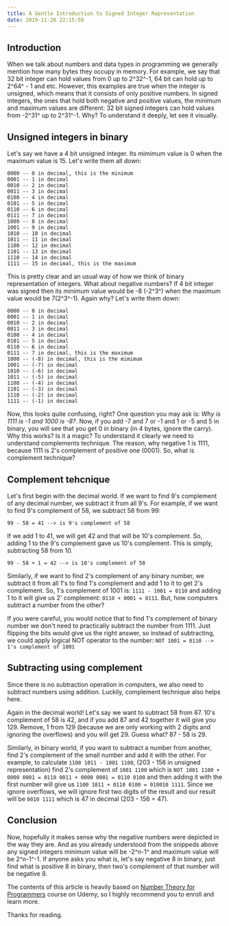 ```yaml
---
title: A Gentle Introduction to Signed Integer Representation
date: 2019-11-26 22:15:59
---
```


## Introduction

When we talk about numbers and data types in programming we generally mention how many bytes they occupy in memory. For example, we say that 32 bit integer can hold values from 0 up to 2^32^-1, 64 bit can hold up to 2^64^ - 1 and etc. However, this examples are true when the integer is unsigned, which means that it consists of only positive numbers. In signed integers, the ones that hold both negative and positive values, the minimum and maximum values are different: 32 bit signed integers can hold values from -2^31^ up to 2^31^-1. Why? To understand it deeply, let see it visually.

## Unsigned integers in binary

Let's say we have a 4 bit unsigned integer. Its mimimum value is 0 when the maximum value is 15. Let's write them all down:

```
0000 -- 0 in decimal, this is the minimum
0001 -- 1 in decimal
0010 -- 2 in decimal
0011 -- 3 in decimal
0100 -- 4 in decimal
0101 -- 5 in decimal
0110 -- 6 in decimal
0111 -- 7 in decimal
1000 -- 8 in decimal
1001 -- 9 in decimal
1010 -- 10 in decimal
1011 -- 11 in decimal
1100 -- 12 in decimal
1101 -- 13 in decimal
1110 -- 14 in decimal
1111 -- 15 in decimal, this is the maximum
```

This is pretty clear and an usual way of how we think of binary representation of integers. What about negative numbers? If 4 bit integer was signed then its minimum value would be -8 (-2^3^) when the maximum value would be 7(2^3^-1). Again why? Let's write them down:

```
0000 -- 0 in decimal
0001 -- 1 in decimal
0010 -- 2 in decimal
0011 -- 3 in decimal
0100 -- 4 in decimal
0101 -- 5 in decimal
0110 -- 6 in decimal
0111 -- 7 in decimal, this is the maximum
1000 -- (-8) in decimal, this is the mimimum
1001 -- (-7) in decimal
1010 -- (-6) in decimal
1011 -- (-5) in decimal
1100 -- (-4) in decimal
1101 -- (-3) in decimal
1110 -- (-2) in decimal
1111 -- (-1) in decimal
```

Now, this looks quite confusing, right? One question you may ask is: _Why is 1111 is -1 and 1000 is -8?_. Now, if you add -7 and 7 or -1 and 1 or -5 and 5 in binary, you will see that you get 0 in binary (in 4 bytes, ignore the carry). Why this works? Is it a magic? To understand it clearly we need to understand complements technique. The reason, why negative 1 is 1111, because 1111 is 2's complement of positive one (0001). So, what is complement technique?

## Complement tehcnique

Let's first begin with the decimal world. If we want to find 9's complement of any decimal number, we subtract it from all 9's. For example, if we want to find 9's complement of 58, we subtract 58 from 99:

`99 - 58 = 41 --> is 9's complement of 58`

If we add 1 to 41, we will get 42 and that will be 10's complement. So, adding 1 to the 9's complement gave us 10's complement. This is simply, subtracting 58 from 10.

`99 - 58 + 1 = 42 --> is 10's complement of 58`

Similarly, if we want to find 2's complement of any binary number, we subtract it from all 1's to find 1's complement and add 1 to it to get 2's complement. So, 1's complement of 1001 is: `1111 - 1001 = 0110` and adding 1 to it will give us 2' complement: `0110 + 0001 = 0111`. But, how computers subtract a number from the other?

If you were careful, you would notice that to find 1's complement of binary number we don't need to practically subtract the number from 1111. Just flipping the bits would give us the right answer, so instead of subtracting, we could apply logical NOT operator to the number: `NOT 1001 = 0110 --> 1's complement of 1001`

## Subtracting using complement

Since there is no subtraction operation in computers, we also need to subtract numbers using addition. Luckily, complement technique also helps here.

Again in the decimal world! Let's say we want to subtract 58 from 87. 10's complement of 58 is 42, and if you add 87 and 42 together it will give you 129. Remove, 1 from 129 (because we are only working with 2 digits and ignoring the overflows) and you will get 29. Guess what? 87 - 58 is 29.

Similarly, in binary world, if you want to subtract a number from another, find 2's complement of the small number and add it with the other. For example, to calculate `1100 1011 - 1001 1100`, (203 - 156 in unsigned representation) find 2's complement of `1001 1100` which is `NOT 1001 1100 + 0000 0001 = 0110 0011 + 0000 0001 = 0110 0100` and then adding it with the first number will give us `1100 1011 + 0110 0100 = 010010 1111`. Since we ignore overflows, we will ignore first two digits of the result and our result will be `0010 1111` which is 47 in decimal (203 - 156 = 47).

## Conclusion

Now, hopefully it makes sense why the negative numbers were depicted in the way they are. And as you already understood from the snippeds above any signed integers minimum value will be -2^n-1^ and maximum value will be 2^n-1^-1. If anyone asks you what is, let's say negative 8 in binary, just find what is positive 8 in binary, then two's complement of that number will be negative 8.

The contents of this article is heavily based on [Number Theory for Programmers](https://www.udemy.com/course/number-system/) course on Udemy, so I highly recommend you to enroll and learn more.

Thanks for reading.
